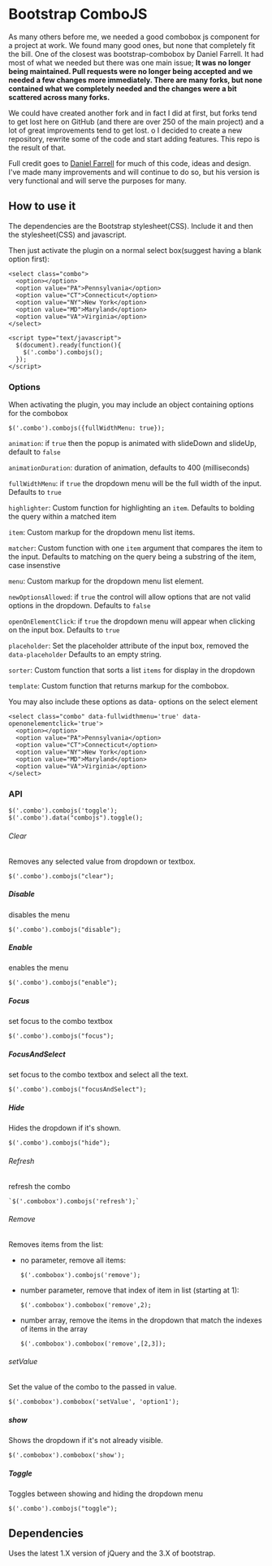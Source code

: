 # Bootstrap ComboJS

As many others before me, we needed a good combobox js component for a project at work.  We found many good ones, but none that completely fit the bill.  One of the closest
was bootstrap-combobox by Daniel Farrell.  It had most of what we needed but there was one main issue;  **It was no longer being maintained.  Pull requests were no longer being accepted and we needed a few changes more immediately.  There are many forks, but none contained what we completely needed and the changes were a bit scattered across many forks.**

We could have created another fork and in fact I did at first, but forks tend to get lost here on GitHub (and there are over 250 of the main project) and a lot of great improvements tend to get lost.  o
I decided to create a new repository, rewrite some of the code and start adding features.  This repo is the result of that.

Full credit goes to [Daniel Farrell](https://github.com/danielfarrell/bootstrap-combobox) for much of this code, ideas and design.  I've made many improvements and will continue to do so, but his version is very functional and will serve the purposes for many.

## How to use it

The dependencies are the Bootstrap stylesheet(CSS).  Include it and then the stylesheet(CSS) and javascript.

Then just activate the plugin on a normal select box(suggest having a blank option first):

    <select class="combo">
      <option></option>
      <option value="PA">Pennsylvania</option>
      <option value="CT">Connecticut</option>
      <option value="NY">New York</option>
      <option value="MD">Maryland</option>
      <option value="VA">Virginia</option>
    </select>

    <script type="text/javascript">
      $(document).ready(function(){
        $('.combo').combojs();
      });
    </script>

### Options

When activating the plugin, you may include an object containing options for the combobox

    $('.combo').combojs({fullWidthMenu: true});

 `animation`: if `true` then the popup is animated with slideDown and slideUp, default to `false`
 
 `animationDuration`: duration of animation, defaults to 400 (milliseconds)

 `fullWidthMenu`: if `true` the dropdown menu will be the full width of the input.  Defaults to `true`

 `highlighter`: Custom function for highlighting an `item`. Defaults to bolding the query within a matched item

 `item`: Custom markup for the dropdown menu list items.

 `matcher`: Custom function with one `item` argument that compares the item to the input. Defaults to matching on the query being a substring of the item, case insenstive

 `menu`: Custom markup for the dropdown menu list element.

 `newOptionsAllowed`: if `true` the control will allow options that are not valid options in the dropdown.  Defaults to `false`

 `openOnElementClick`: if `true` the dropdown menu will appear when clicking on the input box.  Defaults to `true`

 `placeholder`: Set the placeholder attribute of the input box, removed the `data-placeholder`  Defaults to an empty string.

 `sorter`: Custom function that sorts a list `items` for display in the dropdown

 `template`: Custom function that returns markup for the combobox.

 
You may also include these options as data- options on the select element

    <select class="combo" data-fullwidthmenu='true' data-openonelementclick='true'>
      <option></option>
      <option value="PA">Pennsylvania</option>
      <option value="CT">Connecticut</option>
      <option value="NY">New York</option>
      <option value="MD">Maryland</option>
      <option value="VA">Virginia</option>
    </select>


### API

    $('.combo').combojs('toggle');  
    $('.combo').data("combojs").toggle();  
    

###### Clear
Removes any selected value from dropdown or textbox.

    $('.combo').combojs("clear");
    
##### Disable
disables the menu

    $('.combo').combojs("disable");

##### Enable
enables the menu

    $('.combo').combojs("enable");

##### Focus
set focus to the combo textbox

    $('.combo').combojs("focus");

##### FocusAndSelect
set focus to the combo textbox and select all the text.

    $('.combo').combojs("focusAndSelect");


##### Hide
Hides the dropdown if it's shown.

    $('.combo').combojs("hide");


###### Refresh
refresh the combo

    `$('.combobox').combojs('refresh');`


###### Remove
Removes items from the list:
* no parameter, remove all items:

  `$('.combobox').combojs('remove');`
    
* number parameter, remove that index of item in list (starting at 1): 

  `$('.combobox').combobox('remove',2);`

  
* number array, remove the items in the dropdown that match the indexes of items in the array

  `$('.combobox').combobox('remove',[2,3]);`


###### setValue
Set the value of the combo to the passed in value.

    $('.combobox').combobox('setValue', 'option1');    

##### show
Shows the dropdown if it's not already visible.

    $('.combobox').combobox('show');    


##### Toggle
Toggles between showing and hiding the dropdown menu

    $('.combo').combojs("toggle");
    
  
 
## Dependencies
Uses the latest 1.X version of jQuery and the 3.X of bootstrap.




